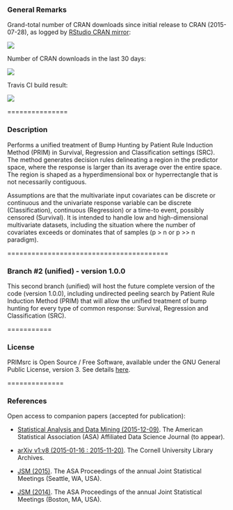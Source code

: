 ### General Remarks

Grand-total number of CRAN downloads since initial release to CRAN (2015-07-28), 
as logged by [RStudio CRAN mirror](http://cran-logs.rstudio.com/):

![](http://cranlogs.r-pkg.org/badges/grand-total/PRIMsrc) 
 
Number of CRAN downloads in the last 30 days:

![](http://cranlogs.r-pkg.org/badges/PRIMsrc) 

Travis CI build result:

![](https://travis-ci.org/jedazard/PRIMsrc.svg)

===============
### Description

Performs a unified treatment of Bump Hunting by Patient Rule Induction Method (PRIM) in Survival, Regression and Classification settings (SRC). 
The method generates decision rules delineating a region in the predictor space, where the response is larger than its average over the entire space. 
The region is shaped as a hyperdimensional box or hyperrectangle that is not necessarily contiguous. 


Assumptions are that the multivariate input covariates can be discrete or continuous and the univariate response variable can be discrete (Classification), continuous (Regression) or a time-to event, possibly censored (Survival).
It is intended to handle low and high-dimensional multivariate datasets, including the situation where the number of covariates exceeds or dominates that of samples (p > n or p >> n paradigm).

========================================
### Branch #2  (unified) - version 1.0.0

This second branch (unified) will host the future complete version of the code (version 1.0.0), including undirected peeling search by Patient Rule Induction Method (PRIM) 
that will allow the unified treatment of bump hunting for every type of common response: Survival, Regression and Classification (SRC).

===========
### License

PRIMsrc is Open Source / Free Software, available under the GNU General Public License, version 3. 
See details [here](https://github.com/jedazard/PRIMsrc/blob/unified/LICENSE).

==============
### References

Open access to companion papers (accepted for publication):

- [Statistical Analysis and Data Mining (2015-12-09)](http://onlinelibrary.wiley.com/journal/10.1002/(ISSN)1932-1872). 
The American Statistical Association (ASA) Affiliated Data Science Journal (to appear).

- [arXiv v1:v8 (2015-01-16 : 2015-11-20)](http://arxiv.org/abs/1501.03856). 
The Cornell University Library Archives.

- [JSM (2015)](https://www.amstat.org/membersonly/proceedings/2015/data/assets/pdf/233927.pdf). 
The ASA Proceedings of the annual Joint Statistical Meetings (Seattle, WA, USA).

- [JSM (2014)](https://www.amstat.org/membersonly/proceedings/2014/data/assets/pdf/312982_90342.pdf). 
The ASA Proceedings of the annual Joint Statistical Meetings (Boston, MA, USA).
